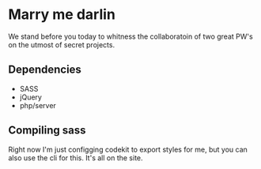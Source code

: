 Marry me darlin
===============
We stand before you today to whitness the collaboratoin of two great PW's on the utmost of secret projects.

Dependencies
------------
 * SASS
 * jQuery
 * php/server
 
Compiling sass
--------------
Right now I'm just configging codekit to export styles for me, but you can also use the cli for this. It's all on the site.